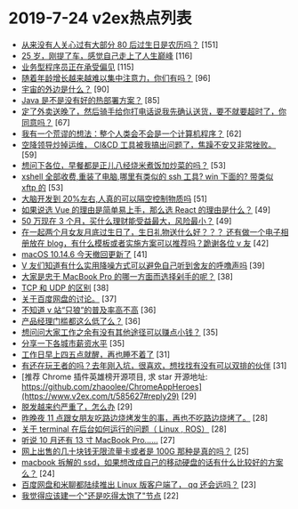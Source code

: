 # 2019-7-24 v2ex热点列表

+ [从来没有人关心过有大部分 80 后过生日是农历吗？](https://www.v2ex.com/t/585637#reply151) [151]
+ [25 岁，刚提了车，感觉自己走上了人生巅峰](https://www.v2ex.com/t/585668#reply116) [116]
+ [业务型程序员正在承受偏见](https://www.v2ex.com/t/585649#reply115) [115]
+ [随着年龄增长越来越难以集中注意力，你们有吗？](https://www.v2ex.com/t/585712#reply96) [96]
+ [宇宙的外边是什么？](https://www.v2ex.com/t/585736#reply90) [90]
+ [Java 是不是没有好的热部署方案？](https://www.v2ex.com/t/585647#reply85) [85]
+ [定了外卖送晚了，然后骑手给你打电话说我先确认送货，要不就要超时了，你同意吗？](https://www.v2ex.com/t/585713#reply67) [67]
+ [我有一个荒谬的想法：整个人类会不会是一个计算机程序？](https://www.v2ex.com/t/585654#reply62) [62]
+ [空降领导炒掉运维， CI&CD 工具被我搞出问题了，焦躁不安又非常挫败。](https://www.v2ex.com/t/585867#reply59) [59]
+ [想问下各位，早餐都是正儿八经烧米煮饭加炒菜的吗？](https://www.v2ex.com/t/585753#reply53) [53]
+ [xshell 全部收费,重装了电脑,哪里有类似的 ssh 工具? win 下面的? 带类似 xftp 的](https://www.v2ex.com/t/585812#reply53) [53]
+ [大脑开发到 20%左右,人真的可以隔空控制物质吗](https://www.v2ex.com/t/585787#reply51) [51]
+ [如果说选 Vue 的理由是简单易上手，那么选 React 的理由是什么？](https://www.v2ex.com/t/585735#reply49) [49]
+ [50 万现在 3 个月，买什么理财能受益最大，风险最小？](https://www.v2ex.com/t/585747#reply49) [49]
+ [在一起两个月女友月底过生日了，生日礼物送什么好？？？ 还有做一个电子相册放在 blog，有什么模板或者实施方案可以推荐吗？跪谢各位 v 友](https://www.v2ex.com/t/585704#reply42) [42]
+ [macOS 10.14.6 今天撤回更新了](https://www.v2ex.com/t/585643#reply41) [41]
+ [V 友们知道有什么实用降噪方式可以避免自己听到舍友的呼噜声吗](https://www.v2ex.com/t/585857#reply39) [39]
+ [大家是忠于 MacBook Pro 的哪一方面而选择剁手的呢？](https://www.v2ex.com/t/585780#reply38) [38]
+ [TCP 和 UDP 的区别](https://www.v2ex.com/t/585847#reply38) [38]
+ [关于百度网盘的讨论。](https://www.v2ex.com/t/585884#reply37) [37]
+ [不知道 v 站“只狼”的普及率高不高](https://www.v2ex.com/t/585860#reply36) [36]
+ [产品经理门槛都这么低了么？](https://www.v2ex.com/t/585671#reply36) [36]
+ [想问问大家工作之余有没有其他途径可以赚点小钱？](https://www.v2ex.com/t/585849#reply35) [35]
+ [分享一下各城市薪资水平](https://www.v2ex.com/t/585727#reply35) [35]
+ [工作日早上四五点就醒，再也睡不着了](https://www.v2ex.com/t/585762#reply31) [31]
+ [有还在玩王者的吗？去年刚入坑，很喜欢，想找找有没有可以双排的伙伴](https://www.v2ex.com/t/585878#reply31) [31]
+ [推荐 Chrome 插件英雄榜开源项目, 求 star 开源地址: https://github.com/zhaoolee/ChromeAppHeroes](https://www.v2ex.com/t/585627#reply29) [29]
+ [脱发越来约严重了，怎么办](https://www.v2ex.com/t/585676#reply29) [29]
+ [昨晚夜 11 点跟女朋友吃路边烧烤发生的事，再也不吃路边烧烤了。](https://www.v2ex.com/t/585751#reply28) [28]
+ [关于 terminal 在后台如何运行的问题（ Linux , ROS）](https://www.v2ex.com/t/585634#reply28) [28]
+ [听说 10 月还有 13 寸 MacBook Pro……](https://www.v2ex.com/t/585625#reply27) [27]
+ [网上出售的几十块钱无限流量卡或者是 100G 那种是真的吗？](https://www.v2ex.com/t/585664#reply25) [25]
+ [macbook 拆解的 ssd，如果想改成自己的移动硬盘的话有什么比较好的方案么？](https://www.v2ex.com/t/585752#reply24) [24]
+ [百度网盘和米聊都陆续推出 Linux 版客户端了， qq 还会远吗？](https://www.v2ex.com/t/585775#reply23) [23]
+ [我觉得应该建一个"还是吃得太饱了"节点](https://www.v2ex.com/t/585873#reply22) [22]
